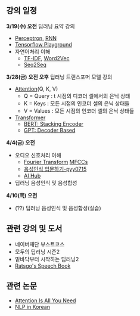 ## 강의 일정

**3/19(수) 오전**
딥러닝 요약 강의
- [Perceptron](https://wikidocs.net/24958), [RNN](https://wikidocs.net/48558)
- [Tensorflow Playground](https://playground.tensorflow.org/)
- 자연어처리 이해
  - [TF-IDF](https://wikidocs.net/31698), [Word2Vec](https://wikidocs.net/22660)
  - [Seq2Seq](https://wikidocs.net/24996)

**3/28(금) 오전 오후**
딥러닝 트랜스포머 모델 강의
- [Attention](https://wikidocs.net/22893)(Q, K, V)
  - Q = Query : t 시점의 디코더 셀에서의 은닉 상태
  - K = Keys : 모든 시점의 인코더 셀의 은닉 상태들
  - V = Values : 모든 시점의 인코더 셀의 은닉 상태들
- [Transformer](https://wikidocs.net/31379)
  - [BERT: Stacking Encoder](https://wikidocs.net/115055)
  - [GPT: Decoder Based](https://wikidocs.net/184363)

**4/4(금) 오전**
- 오디오 신호처리 이해
  - [Fourier Transform](https://ratsgo.github.io/speechbook/docs/fe/ft) [MFCCs](https://ratsgo.github.io/speechbook/docs/fe/mfcc)
  - [음성인식 입문하기-pyy0715](https://pyy0715.github.io/Audio/)
  - [AI Hub](https://www.aihub.or.kr/aihubdata/data/list.do?pageIndex=1&currMenu=115&topMenu=100&dataSetSn=&srchdataClCode=DATACL001&srchDataRealmCode=REALM002&srchDataTy=DATA004&searchKeyword=&srchDetailCnd=DETAILCND001&srchOrder=ORDER001&srchPagePer=20)
- 딥러닝 음성인식 및 음성합성

**4/10(목) 오전**
- (??) 딥러닝 음성인식 및 음성합성(실습)

## 관련 강의 및 도서
- 네이버재단 부스트코스
- 모두의 딥러닝 시즌2
- 밑바닥부터 시작하는 딥러닝2
- [Ratsgo's Speech Book](https://ratsgo.github.io/speechbook/docs/introduction)

## 관련 논문
- [Attention Is All You Need](https://arxiv.org/abs/1706.03762)
- [NLP in Korean](https://nlpinkorean.github.io/illustrated-transformer/)
